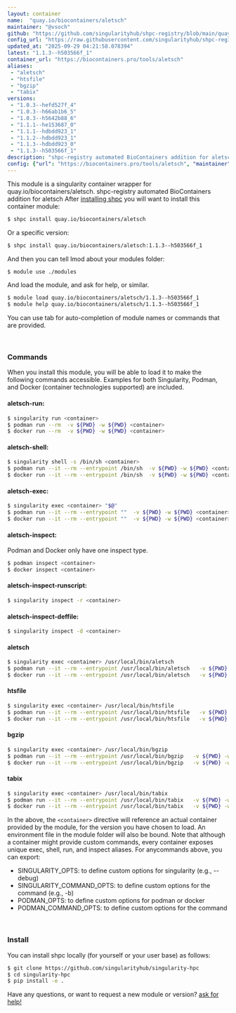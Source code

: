 ```yaml
---
layout: container
name:  "quay.io/biocontainers/aletsch"
maintainer: "@vsoch"
github: "https://github.com/singularityhub/shpc-registry/blob/main/quay.io/biocontainers/aletsch/container.yaml"
config_url: "https://raw.githubusercontent.com/singularityhub/shpc-registry/main/quay.io/biocontainers/aletsch/container.yaml"
updated_at: "2025-09-29 04:21:58.078394"
latest: "1.1.3--h503566f_1"
container_url: "https://biocontainers.pro/tools/aletsch"
aliases:
 - "aletsch"
 - "htsfile"
 - "bgzip"
 - "tabix"
versions:
 - "1.0.3--hefd527f_4"
 - "1.0.3--h66ab1b6_5"
 - "1.0.3--h5642b88_6"
 - "1.1.1--he153687_0"
 - "1.1.1--hdbdd923_1"
 - "1.1.2--hdbdd923_1"
 - "1.1.3--hdbdd923_0"
 - "1.1.3--h503566f_1"
description: "shpc-registry automated BioContainers addition for aletsch"
config: {"url": "https://biocontainers.pro/tools/aletsch", "maintainer": "@vsoch", "description": "shpc-registry automated BioContainers addition for aletsch", "latest": {"1.1.3--h503566f_1": "sha256:ebe60cd6b67318605290cae4e5575618d8a6beeea7f7ef4228957b9c1667e0cc"}, "tags": {"1.0.3--hefd527f_4": "sha256:70878181b401760d539c273170eb44b0b37984dc6b3db33977265024001db755", "1.0.3--h66ab1b6_5": "sha256:990b58274b1419c87200feed353a842384329364c1eca3e984475dcfe3b91eb0", "1.0.3--h5642b88_6": "sha256:979a4313a822a4e1e4164ad3119bb9a984e4c38cd569062c2283ebeb91d8b743", "1.1.1--he153687_0": "sha256:96eb0a1c9ddb6e0dd0b10e0ad69254f05694eea14085ec0aad605fcdca8d87c2", "1.1.1--hdbdd923_1": "sha256:4de5414fc4e4bf9b1235a2e239a509a2918cba2378819ed4cbbe292af3d36c22", "1.1.2--hdbdd923_1": "sha256:7aa3e7ed25ae1e93bcec5a5a30945d3ba1f34769e636c3c8daf82e8539803305", "1.1.3--hdbdd923_0": "sha256:82b8b6dc711970b96ba8ebb886f11be49feb8a8e5055b260fd4d2515c67df356", "1.1.3--h503566f_1": "sha256:ebe60cd6b67318605290cae4e5575618d8a6beeea7f7ef4228957b9c1667e0cc"}, "docker": "quay.io/biocontainers/aletsch", "aliases": {"aletsch": "/usr/local/bin/aletsch", "htsfile": "/usr/local/bin/htsfile", "bgzip": "/usr/local/bin/bgzip", "tabix": "/usr/local/bin/tabix"}}
---
```


This module is a singularity container wrapper for quay.io/biocontainers/aletsch.
shpc-registry automated BioContainers addition for aletsch
After [installing shpc](#install) you will want to install this container module:


```bash
$ shpc install quay.io/biocontainers/aletsch
```

Or a specific version:

```bash
$ shpc install quay.io/biocontainers/aletsch:1.1.3--h503566f_1
```

And then you can tell lmod about your modules folder:

```bash
$ module use ./modules
```

And load the module, and ask for help, or similar.

```bash
$ module load quay.io/biocontainers/aletsch/1.1.3--h503566f_1
$ module help quay.io/biocontainers/aletsch/1.1.3--h503566f_1
```

You can use tab for auto-completion of module names or commands that are provided.

<br>

### Commands

When you install this module, you will be able to load it to make the following commands accessible.
Examples for both Singularity, Podman, and Docker (container technologies supported) are included.

#### aletsch-run:

```bash
$ singularity run <container>
$ podman run --rm  -v ${PWD} -w ${PWD} <container>
$ docker run --rm  -v ${PWD} -w ${PWD} <container>
```

#### aletsch-shell:

```bash
$ singularity shell -s /bin/sh <container>
$ podman run --it --rm --entrypoint /bin/sh  -v ${PWD} -w ${PWD} <container>
$ docker run --it --rm --entrypoint /bin/sh  -v ${PWD} -w ${PWD} <container>
```

#### aletsch-exec:

```bash
$ singularity exec <container> "$@"
$ podman run --it --rm --entrypoint ""  -v ${PWD} -w ${PWD} <container> "$@"
$ docker run --it --rm --entrypoint ""  -v ${PWD} -w ${PWD} <container> "$@"
```

#### aletsch-inspect:

Podman and Docker only have one inspect type.

```bash
$ podman inspect <container>
$ docker inspect <container>
```

#### aletsch-inspect-runscript:

```bash
$ singularity inspect -r <container>
```

#### aletsch-inspect-deffile:

```bash
$ singularity inspect -d <container>
```


#### aletsch

```bash
$ singularity exec <container> /usr/local/bin/aletsch
$ podman run --it --rm --entrypoint /usr/local/bin/aletsch   -v ${PWD} -w ${PWD} <container> -c " $@"
$ docker run --it --rm --entrypoint /usr/local/bin/aletsch   -v ${PWD} -w ${PWD} <container> -c " $@"
```


#### htsfile

```bash
$ singularity exec <container> /usr/local/bin/htsfile
$ podman run --it --rm --entrypoint /usr/local/bin/htsfile   -v ${PWD} -w ${PWD} <container> -c " $@"
$ docker run --it --rm --entrypoint /usr/local/bin/htsfile   -v ${PWD} -w ${PWD} <container> -c " $@"
```


#### bgzip

```bash
$ singularity exec <container> /usr/local/bin/bgzip
$ podman run --it --rm --entrypoint /usr/local/bin/bgzip   -v ${PWD} -w ${PWD} <container> -c " $@"
$ docker run --it --rm --entrypoint /usr/local/bin/bgzip   -v ${PWD} -w ${PWD} <container> -c " $@"
```


#### tabix

```bash
$ singularity exec <container> /usr/local/bin/tabix
$ podman run --it --rm --entrypoint /usr/local/bin/tabix   -v ${PWD} -w ${PWD} <container> -c " $@"
$ docker run --it --rm --entrypoint /usr/local/bin/tabix   -v ${PWD} -w ${PWD} <container> -c " $@"
```



In the above, the `<container>` directive will reference an actual container provided
by the module, for the version you have chosen to load. An environment file in the
module folder will also be bound. Note that although a container
might provide custom commands, every container exposes unique exec, shell, run, and
inspect aliases. For anycommands above, you can export:

 - SINGULARITY_OPTS: to define custom options for singularity (e.g., --debug)
 - SINGULARITY_COMMAND_OPTS: to define custom options for the command (e.g., -b)
 - PODMAN_OPTS: to define custom options for podman or docker
 - PODMAN_COMMAND_OPTS: to define custom options for the command

<br>

### Install

You can install shpc locally (for yourself or your user base) as follows:

```bash
$ git clone https://github.com/singularityhub/singularity-hpc
$ cd singularity-hpc
$ pip install -e .
```

Have any questions, or want to request a new module or version? [ask for help!](https://github.com/singularityhub/singularity-hpc/issues)